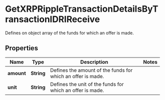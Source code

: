 

# GetXRPRippleTransactionDetailsByTransactionIDRIReceive

Defines on object array of the funds for which an offer is made.

## Properties

Name | Type | Description | Notes
------------ | ------------- | ------------- | -------------
**amount** | **String** | Defines the amount of the funds for which an offer is made. | 
**unit** | **String** | Defines the unit of the funds for which an offer is made. | 



